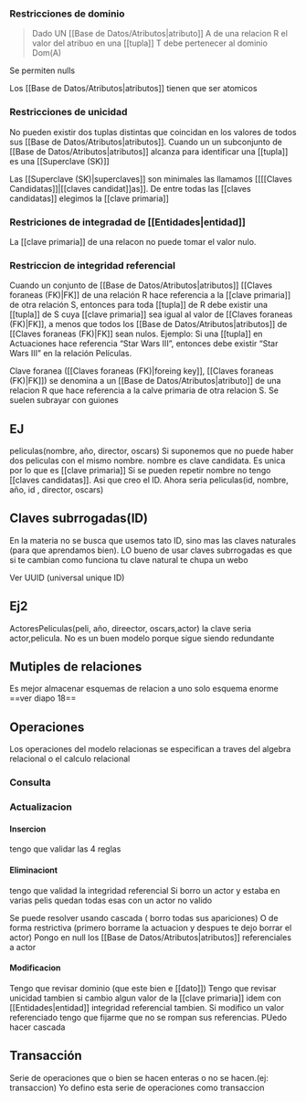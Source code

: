 
### Restricciones de dominio
> Dado UN [[Base de Datos/Atributos|atributo]] A de una relacion R el valor del atribuo en una [[tupla]] T debe pertenecer al dominio Dom(A)

Se permiten nulls

Los [[Base de Datos/Atributos|atributos]] tienen que ser atomicos
### Restricciones de unicidad 

No pueden existir dos tuplas distintas que coincidan en los valores de todos sus [[Base de Datos/Atributos|atributos]].
Cuando un un subconjunto de [[Base de Datos/Atributos|atributos]] alcanza para identificar una [[tupla]] es una [[Superclave (SK)]]

Las [[Superclave (SK)|superclaves]] son minimales las llamamos [[[[Claves Candidatas]]|[[claves candidat]]as]]. 
De entre todas las [[claves candidatas]] elegimos la [[clave primaria]]


### Restriciones de integradad de [[Entidades|entidad]] 
La [[clave primaria]] de una relacon no puede tomar el valor nulo.


### Restriccion de integridad referencial
Cuando un conjunto de [[Base de Datos/Atributos|atributos]] [[Claves foraneas (FK)|FK]] de una relación R hace referencia a la [[clave primaria]] de otra relación S, entonces para toda [[tupla]] de R debe existir una [[tupla]] de S cuya [[clave primaria]] sea igual al valor de [[Claves foraneas (FK)|FK]], a menos que todos los [[Base de Datos/Atributos|atributos]] de [[Claves foraneas (FK)|FK]] sean nulos.
Ejemplo: Si una [[tupla]] en Actuaciones hace referencia “Star Wars III”, entonces debe existir “Star Wars III” en la relación Películas.

Clave foranea ([[Claves foraneas (FK)|foreing key]], [[Claves foraneas (FK)|FK]]) se denomina a un [[Base de Datos/Atributos|atributo]] de una relacion R que hace referencia a la calve primaria de otra relacion S. Se suelen subrayar con guiones
## EJ
peliculas(nombre, año, director, oscars)
Si suponemos que no puede haber dos peliculas con el mismo nombre. nombre es clave candidata. Es unica por lo que es [[clave primaria]]
Si se pueden repetir nombre no tengo [[claves candidatas]]. Asi que creo el ID.
Ahora seria peliculas(id, nombre, año, id , director, oscars)

## Claves subrrogadas(ID)
En la materia no se busca que usemos tato ID, sino mas las claves naturales (para que aprendamos bien).
LO bueno de usar claves subrrogadas es que si te cambian como funciona tu clave natural te chupa un webo

Ver UUID (universal unique ID)

## Ej2
ActoresPeliculas(peli, año, direector, oscars,actor)
la clave seria actor,pelicula.
No es un buen modelo porque sigue siendo redundante

## Mutiples de relaciones
Es mejor almacenar esquemas de relacion a uno solo esquema enorme
==ver diapo 18==



## Operaciones 

Los operaciones del modelo relacionas se especifican a traves del algebra relacional o el calculo relacional

### Consulta 
### Actualizacion

#### Insercion
tengo que validar las 4 reglas
#### Eliminaciont
tengo que validad la integridad referencial
Si borro un actor y estaba en varias pelis quedan todas esas con un actor no valido 

Se puede resolver usando cascada ( borro todas sus apariciones)
O de forma restrictiva (primero borrame la actuacion y despues te dejo borrar el actor)
Pongo en null los [[Base de Datos/Atributos|atributos]] referenciales a actor


#### Modificacion 
Tengo que revisar dominio (que este bien e [[dato]])
Tengo que revisar unicidad tambien si cambio algun valor de la [[clave primaria]]
idem con [[Entidades|entidad]]
integridad referencial tambien. Si modifico un valor referenciado tengo que fijarme que no se rompan sus referencias. PUedo hacer cascada


## Transacción
Serie de operaciones que o bien se hacen enteras o no se hacen.(ej: transaccion)
Yo defino esta serie de operaciones como transaccion
